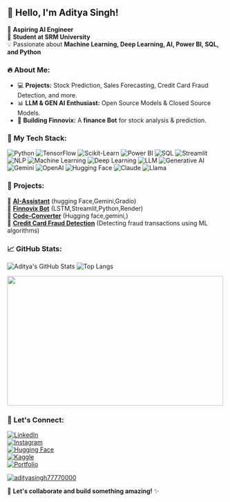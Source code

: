 ## 👋 Hello, I'm Aditya Singh!

🚀 **Aspiring AI Engineer**  
📍 **Student at SRM University**  
💡 Passionate about **Machine Learning, Deep Learning, AI, Power BI, SQL, and Python**  

### 🔥 About Me:
- 💻 **Projects:** Stock Prediction, Sales Forecasting, Credit Card Fraud Detection, and more.
- 📊 **LLM & GEN AI Enthusiast:** Open Source Models & Closed Source Models.
- 🤖 **Building Finnovix:** A **finance Bot** for stock analysis & prediction.

### 📌 **My Tech Stack:**

![Python](https://img.shields.io/badge/Python-3776AB?style=for-the-badge&logo=python&logoColor=white)
![TensorFlow](https://img.shields.io/badge/TensorFlow-FF6F00?style=for-the-badge&logo=tensorflow&logoColor=white)
![Scikit-Learn](https://img.shields.io/badge/Scikit%20Learn-F7931E?style=for-the-badge&logo=scikit-learn&logoColor=white)
![Power BI](https://img.shields.io/badge/Power%20BI-F2C811?style=for-the-badge&logo=powerbi&logoColor=black)
![SQL](https://img.shields.io/badge/SQL-CC2927?style=for-the-badge&logo=microsoft-sql-server&logoColor=white)
![Streamlit](https://img.shields.io/badge/Streamlit-FF4B4B?style=for-the-badge&logo=streamlit&logoColor=white)
![NLP](https://img.shields.io/badge/NLP-5E5DF0?style=for-the-badge&logo=spaCy&logoColor=white)
![Machine Learning](https://img.shields.io/badge/Machine%20Learning-0078D4?style=for-the-badge&logo=azure-devops&logoColor=white)
![Deep Learning](https://img.shields.io/badge/Deep%20Learning-FF4500?style=for-the-badge&logo=pytorch&logoColor=white)
![LLM](https://img.shields.io/badge/LLM-6A5ACD?style=for-the-badge&logo=OpenAI&logoColor=white)
![Generative AI](https://img.shields.io/badge/Generative%20AI-FFD700?style=for-the-badge&logo=googlecloud&logoColor=black)
![Gemini](https://img.shields.io/badge/Gemini-1A73E8?style=for-the-badge&logo=google&logoColor=white)
![OpenAI](https://img.shields.io/badge/OpenAI-412991?style=for-the-badge&logo=openai&logoColor=white)
![Hugging Face](https://img.shields.io/badge/Hugging%20Face-FFCC00?style=for-the-badge&logo=huggingface&logoColor=black)
![Claude](https://img.shields.io/badge/Claude-008080?style=for-the-badge&logo=anthropic&logoColor=white)
![Llama](https://img.shields.io/badge/Llama-FF1493?style=for-the-badge&logo=meta&logoColor=white)

### 🚀 **Projects:**
🔹 **[AI-Assistant](https://huggingface.co/spaces/Aditya7777/AI-Assistant)** (hugging Face,Gemini,Gradio)  
🔹 **[Finnovix Bot](https://finnovix-bot-4.onrender.com/)** (LSTM,Streamlit,Python,Render)  
🔹 **[Code-Converter](https://huggingface.co/spaces/Aditya7777/Code-Converter)** (Hugging face,gemini,)  
🔹 **[Credit Card Fraud Detection](https://github.com/yourusername/fraud-detection)** (Detecting fraud transactions using ML algorithms)  

### 📈 **GitHub Stats:**
![Aditya's GitHub Stats](https://github-readme-stats.vercel.app/api?username=yourusername&show_icons=true&theme=radical)
![Top Langs](https://github-readme-stats.vercel.app/api/top-langs/?username=yourusername&layout=compact&theme=radical)

<img src="https://media.giphy.com/media/qgQUggAC3Pfv687qPC/giphy.gif" width="500" height="300" />

### 🔗 **Let's Connect:**
[![LinkedIn](https://img.shields.io/badge/LinkedIn-0077B5?style=for-the-badge&logo=linkedin&logoColor=white)](https://www.linkedin.com/in/aditya-singh-7210b2267/)  
[![Instagram](https://img.shields.io/badge/Instagram-E4405F?style=for-the-badge&logo=instagram&logoColor=white)](https://www.instagram.com/thakuraditya00007/)  
[![Hugging Face](https://img.shields.io/badge/Hugging%20Face-FFCC00?style=for-the-badge&logo=huggingface&logoColor=black)](https://huggingface.co/Aditya7777)  
[![Kaggle](https://img.shields.io/badge/Kaggle-20BEFF?style=for-the-badge&logo=kaggle&logoColor=white)](https://www.kaggle.com/hjhjhjhhuhbjb)  
[![Portfolio](https://img.shields.io/badge/Portfolio-000000?style=for-the-badge&logo=firefox&logoColor=white)](https://yourportfolio.com/)  

<p align="left"> <a href="https://github.com/ryo-ma/github-profile-trophy"><img src="https://github-profile-trophy.vercel.app/?username=adityasingh77770000" alt="adityasingh77770000" /></a> </p>

🚀 **Let's collaborate and build something amazing!** ✨
